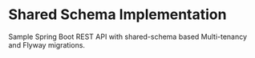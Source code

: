 # Shared Schema Implementation

Sample Spring Boot REST API with shared-schema based Multi-tenancy and Flyway migrations.
